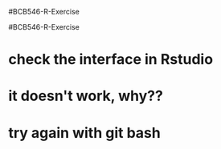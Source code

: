#BCB546-R-Exercise

#BCB546-R-Exercise

# check the interface in Rstudio

# it doesn't work, why??

# try again with git bash

